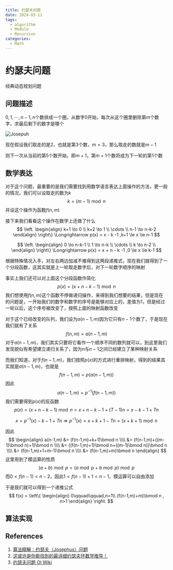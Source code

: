 ```yaml
---
title: 约瑟夫问题
date: 2024-03-11
tags: 
  - algorithm
  - Modulo
  - Recursion
categories: 
  - Math
---
```


# 约瑟夫问题

经典动态规划问题

<!-- more -->

## 问题描述

$0,1,\cdots, n-1,n$个数排成一个圈，从数字$0$开始，每次从这个圈里删除第$m$个数字，求最后剩下的数字是哪个

![Josepuh](https://mdstore.oss-cn-beijing.aliyuncs.com/markdown/Josepuh.png)

现在假设我们取走的是$2$，也就是第$3$个数，$m=3$，那么取走的数就是$m-1$

则下一次从当前的第$5$个数开始，即$m+1$，第$m+1$个数将成为下一轮的第$1$个数

## 数学表达

对于这个问题，最重要的是我们需要找到用数学语言表达上面操作的方法，更一般的情况，我们可以设取走的数为$k$
$$
k = (m-1)\bmod n
$$
并设这个操作为函数$f(n,m)$

接下来我们看看这个操作在数学上还做了什么
$$
\left.
\begin{align}
k+1 \to 0 \\
k+2 \to 1 \\
\cdots \\
n-1 \to n-k-2
\end{align}
\right\}
\Longrightarrow p(x) = x - k -1 ,k+1 \le x \le n-1
$$

$$
\left.
\begin{align}
0 \to n-k-1 \\
1 \to n-k \\
\cdots \\
k \to n-2 \\
\end{align}
\right\}
\Longrightarrow p(x) = x + n - k -1 ,0 \le x \le k-1
$$


根据特殊情况入手，对左右两边加减不难得到这两段递推式，现在我们就得到了一个分段函数，这其实就是上一轮取走数字后，对下一轮数字顺序的映射

事实上我们还可以对上面这个分段函数作简化
$$
p(x) = (x+n-k-1)\bmod n
$$
我们想使用$f(n,m)$这个函数不停做递归操作，来得到我们想要的结果，但是现在的问题是，一开始我们的数字和数字的序号是能够对应上的，差值为$1$，但是经过一轮以后，这个序号被改变了，按照上面的映射函数改变

对于这个已经改变的队列，我们设为$a(n-1,m)$因为它只有$n-1$个数了，于是现在我们就有了关系
$$
f(n,m) = a(n-1,m)
$$
对于$a(n-1,m)$，我们其实只要将它看作一个顺序不同的数列就可以，到这里我们发现貌似有希望建立递归关系了，因为$n$与$n-1$之间已经建立了某种映射关系

而我们知道，对于$f(n-1,m)$，我们按照$p(x)$的方式进行重排映射，得到的结果其实就是$a(n-1,m)$，也就是
$$
f(n-1,m) = p(a(n-1,m))
$$
因此
$$
a(n-1,m) = p^{-1}(f(n-1,m))
$$
我们需要得到$p(x)$的反函数
$$
p(x) = (x+n-k-1)\bmod n = x+n-k-1+(T-1)n = x-k-1+Tn
$$

$$
x= p^{-1}(x)-k-1+Tn \Longrightarrow p^{-1}(x) = x+k+1-Tn = (x+k+1) \bmod n
$$

因此
$$
\begin{align}
a(n-1,m) &= (f(n-1,m)+k+1)\bmod n \\\\
  &= (f(n-1,m)+((m-1)\bmod n)+1)\bmod n \\\\
  &= ((f(n-1,m)+1)\bmod n+((m-1)\bmod n))\bmod n \\\\
  &= (f(n-1,m)+1+m-1)\bmod n \\\\
  &= (f(n-1,m)+m)\bmod n 
\end{align}
$$
这里用到了模运算的性质
$$
(a+b)\bmod p = (a\bmod p + b\bmod p)\bmod p
$$
而$0<f(n-1)<n-2$，因此$1<f(n-1)+1<n-1$，模运算可以自由添加

于是我们就可以得到一个递推公式
$$
f(x) = 
\left\{
\begin{align}
0\qquad\qquad,n=1\\
(f(n-1,m)+m)\bmod n , n>1
\end{align}
\right.
$$

## 算法实现



## References

1. [算法精解：约瑟夫（Josephus）问题](https://zhuanlan.zhihu.com/p/35487124)
2. [这或许是你能找到的最详细约瑟夫环数学推导！](https://www.zhihu.com/tardis/zm/art/121159246?source_id=1003)
3. [约瑟夫问题 OI Wiki](https://oi-wiki.org/misc/josephus/)
